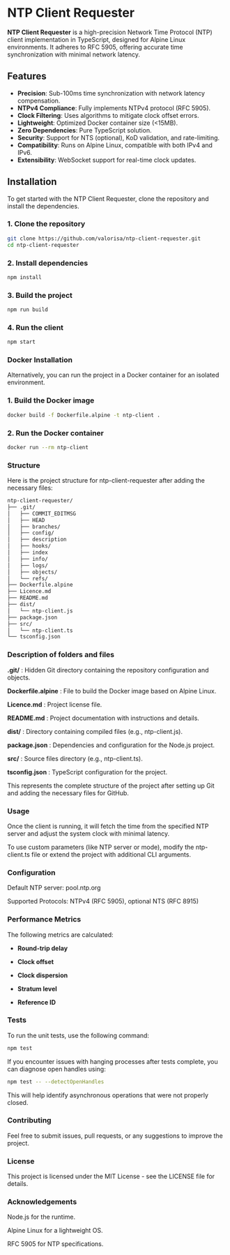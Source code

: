 # NTP Client Requester

**NTP Client Requester** is a high-precision Network Time Protocol (NTP) client implementation in TypeScript, designed for Alpine Linux environments. It adheres to RFC 5905, offering accurate time synchronization with minimal network latency.

## Features

- **Precision**: Sub-100ms time synchronization with network latency compensation.
- **NTPv4 Compliance**: Fully implements NTPv4 protocol (RFC 5905).
- **Clock Filtering**: Uses algorithms to mitigate clock offset errors.
- **Lightweight**: Optimized Docker container size (<15MB).
- **Zero Dependencies**: Pure TypeScript solution.
- **Security**: Support for NTS (optional), KoD validation, and rate-limiting.
- **Compatibility**: Runs on Alpine Linux, compatible with both IPv4 and IPv6.
- **Extensibility**: WebSocket support for real-time clock updates.

## Installation

To get started with the NTP Client Requester, clone the repository and install the dependencies.

### 1. Clone the repository

```bash
git clone https://github.com/valorisa/ntp-client-requester.git
cd ntp-client-requester
```

### 2. Install dependencies

```bash
npm install
```

### 3. Build the project

```bash
npm run build
```

### 4. Run the client

```bash
npm start
```

### Docker Installation

Alternatively, you can run the project in a Docker container for an isolated environment.

### 1. Build the Docker image

```bash
docker build -f Dockerfile.alpine -t ntp-client .
```

### 2. Run the Docker container

```bash
docker run --rm ntp-client
```

### Structure

Here is the project structure for ntp-client-requester after adding the necessary files:

```bash
ntp-client-requester/
├── .git/
│   ├── COMMIT_EDITMSG
│   ├── HEAD
│   ├── branches/
│   ├── config/
│   ├── description
│   ├── hooks/
│   ├── index
│   ├── info/
│   ├── logs/
│   ├── objects/
│   └── refs/
├── Dockerfile.alpine
├── Licence.md
├── README.md
├── dist/
│   └── ntp-client.js
├── package.json
├── src/
│   └── ntp-client.ts
└── tsconfig.json
```

### Description of folders and files

**.git/** : Hidden Git directory containing the repository configuration and objects.

**Dockerfile.alpine** : File to build the Docker image based on Alpine Linux.

**Licence.md** : Project license file.

**README.md** : Project documentation with instructions and details.

**dist/** : Directory containing compiled files (e.g., ntp-client.js).

**package.json** : Dependencies and configuration for the Node.js project.

**src/** : Source files directory (e.g., ntp-client.ts).

**tsconfig.json** : TypeScript configuration for the project.

This represents the complete structure of the project after setting up Git and adding the necessary files for GitHub.

### Usage

Once the client is running, it will fetch the time from the specified NTP server and adjust the system clock with minimal latency.

To use custom parameters (like NTP server or mode), modify the ntp-client.ts file or extend the project with additional CLI arguments.

### Configuration

Default NTP server: pool.ntp.org

Supported Protocols: NTPv4 (RFC 5905), optional NTS (RFC 8915)

### Performance Metrics

The following metrics are calculated:

- **Round-trip delay**

- **Clock offset**

- **Clock dispersion**

- **Stratum level**

- **Reference ID**

### Tests

To run the unit tests, use the following command:

```sh
npm test
```

If you encounter issues with hanging processes after tests complete, you can diagnose open handles using:

```sh
npm test -- --detectOpenHandles
```

This will help identify asynchronous operations that were not properly closed.

### Contributing

Feel free to submit issues, pull requests, or any suggestions to improve the project.

### License

This project is licensed under the MIT License - see the LICENSE file for details.

### Acknowledgements

Node.js for the runtime.

Alpine Linux for a lightweight OS.

RFC 5905 for NTP specifications.
